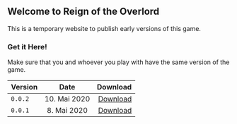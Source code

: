 ## Welcome to Reign of the Overlord

This is a temporary website to publish early versions of this game.

### Get it Here!

Make sure that you and whoever you play with have the same version of the game.

|Version|Date|Download|
|-|:-:|-:|
|`0.0.2`|10. Mai 2020|[Download](https://github.com/FrankyTheZapp/reignoftheoverlord/releases/download/0.0.2/Overlord_0.0.2.exe)|
|`0.0.1`|8. Mai 2020|[Download](https://github.com/FrankyTheZapp/reignoftheoverlord/releases/download/0.0.1v/Overlord.exe)|

